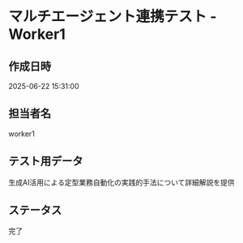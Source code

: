 # マルチエージェント連携テスト - Worker1

## 作成日時
2025-06-22 15:31:00

## 担当者名
worker1

## テスト用データ
生成AI活用による定型業務自動化の実践的手法について詳細解説を提供

## ステータス
完了